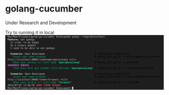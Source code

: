 # golang-cucumber

Under Research and Development

Try to running it in local
<br>
<img src="https://github.com/mpermperpisang/go-cucumber/blob/master/images/Screen%20Shot%202019-07-07%20at%2017.37.11.png" />
</br>
